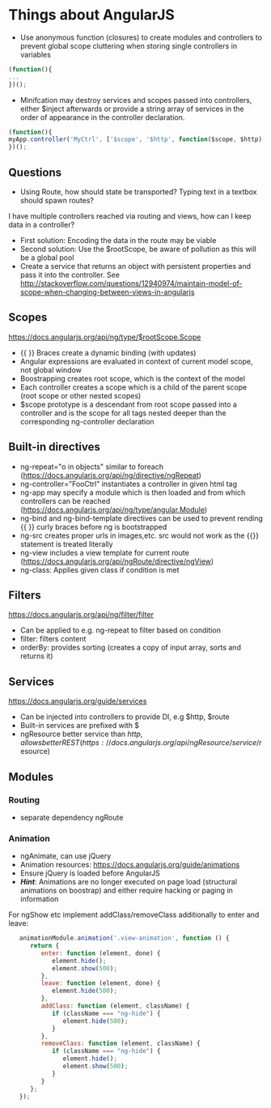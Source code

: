 # Things about AngularJS




* Use anonymous function (closures) to create modules and controllers to prevent global scope cluttering when storing single controllers in variables
```javascript
(function(){
...
})();
```

* Minifcation may destroy services and scopes passed into controllers, either $inject afterwards or provide a string array of services in the order of appearance in the controller declaration.
```javascript
(function(){
myApp.controller('MyCtrl', ['$scope', '$http', function($scope, $http) {...}]);
})();
```

## Questions

* Using Route, how should state be transported? Typing text in a textbox should spawn routes?

I have multiple controllers reached via routing and views, how can I keep data in a controller?
* First solution: Encoding the data in the route may be viable
* Second solution: Use the $rootScope, be aware of pollution as this will be a global pool
* Create a service that returns an object with persistent properties and pass it into the controller. See http://stackoverflow.com/questions/12940974/maintain-model-of-scope-when-changing-between-views-in-angularjs

## Scopes

https://docs.angularjs.org/api/ng/type/$rootScope.Scope

* {{ }} Braces create a dynamic binding (with updates)
* Angular expressions are evaluated in context of current model scope, not global window
* Boostrapping creates root scope, which is the context of the model
* Each controller creates a scope which is a child of the parent scope (root scope or other nested scopes)
* $scope prototype is a descendant from root scope passed into a controller and is the scope for all tags nested deeper than the corresponding ng-controller declaration

## Built-in directives

* ng-repeat="o in objects" similar to foreach (https://docs.angularjs.org/api/ng/directive/ngRepeat)
* ng-controller="FooCtrl" instantiates a controller in given html tag
* ng-app may specify a module which is then loaded and from which controllers can be reached (https://docs.angularjs.org/api/ng/type/angular.Module)
* ng-bind and ng-bind-template directives can be used to prevent rending {{ }} curly braces before ng is bootstrapped
* ng-src creates proper urls in images,etc. src would not work as the {{}} statement is treated literally
* ng-view includes a view template for current route (https://docs.angularjs.org/api/ngRoute/directive/ngView)
* ng-class: Applies given class if condition is met


## Filters

https://docs.angularjs.org/api/ng/filter/filter

* Can be applied to e.g. ng-repeat to filter based on condition
* filter: filters content
* orderBy: provides sorting (creates a copy of input array, sorts and returns it)


## Services

https://docs.angularjs.org/guide/services

* Can be injected into controllers to provide DI, e.g $http, $route
* Built-in services are prefixed with $
* ngResource better service than $http, allows better REST (https://docs.angularjs.org/api/ngResource/service/$resource)

## Modules

### Routing
* separate dependency ngRoute

### Animation

* ngAnimate, can use jQuery
* Animation resources: https://docs.angularjs.org/guide/animations
* Ensure jQuery is loaded before AngularJS
* ***Hint***: Animations are no longer executed on page load (structural animations on boostrap) and either require hacking or paging in information

For ngShow etc implement addClass/removeClass additionally to enter and leave:

```js
   animationModule.animation('.view-animation', function () {
      return {
         enter: function (element, done) {
            element.hide();
            element.show(500);
         },
         leave: function (element, done) {
            element.hide(500);
         },
         addClass: function (element, className) {
            if (className === "ng-hide") {
               element.hide(500);
            }
         },
         removeClass: function (element, className) {
            if (className === "ng-hide") {
               element.hide();
               element.show(500);
            }
         }
      };
   });
```
